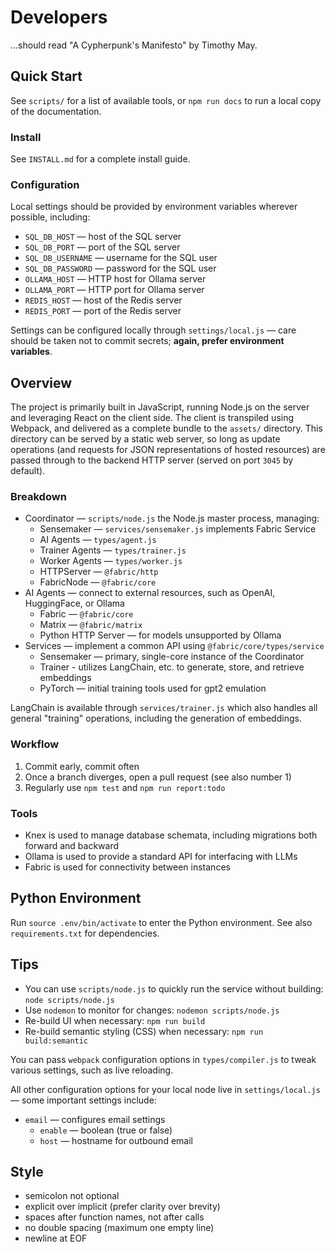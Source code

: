 # Developers
...should read "A Cypherpunk's Manifesto" by Timothy May.

## Quick Start
See `scripts/` for a list of available tools, or `npm run docs` to run a local copy of the documentation.

### Install
See `INSTALL.md` for a complete install guide.

### Configuration
Local settings should be provided by environment variables wherever possible, including:

- `SQL_DB_HOST` — host of the SQL server
- `SQL_DB_PORT` — port of the SQL server
- `SQL_DB_USERNAME` — username for the SQL user
- `SQL_DB_PASSWORD` — password for the SQL user
- `OLLAMA_HOST` — HTTP host for Ollama server
- `OLLAMA_PORT` — HTTP port for Ollama server
- `REDIS_HOST` — host of the Redis server
- `REDIS_PORT` — port of the Redis server

Settings can be configured locally through `settings/local.js` — care should be taken not to commit secrets; **again, prefer environment variables**.

## Overview
The project is primarily built in JavaScript, running Node.js on the server and leveraging React on the client side.  The client is transpiled using Webpack, and delivered as a complete bundle to the `assets/` directory.  This directory can be served by a static web server, so long as update operations (and requests for JSON representations of hosted resources) are passed through to the backend HTTP server (served on port `3045` by default).

### Breakdown
- Coordinator — `scripts/node.js` the Node.js master process, managing:
  - Sensemaker — `services/sensemaker.js` implements Fabric Service
  - AI Agents — `types/agent.js`
  - Trainer Agents — `types/trainer.js`
  - Worker Agents — `types/worker.js`
  - HTTPServer — `@fabric/http`
  - FabricNode — `@fabric/core`
- AI Agents — connect to external resources, such as OpenAI, HuggingFace, or Ollama
  - Fabric — `@fabric/core`
  - Matrix — `@fabric/matrix`
  - Python HTTP Server — for models unsupported by Ollama
- Services — implement a common API using `@fabric/core/types/service`
  - Sensemaker — primary, single-core instance of the Coordinator
  - Trainer - utilizes LangChain, etc. to generate, store, and retrieve embeddings
  - PyTorch — initial training tools used for gpt2 emulation

LangChain is available through `services/trainer.js` which also handles all general "training" operations, including the generation of embeddings.

### Workflow
1. Commit early, commit often
2. Once a branch diverges, open a pull request (see also number 1)
3. Regularly use `npm test` and `npm run report:todo`

### Tools
- Knex is used to manage database schemata, including migrations both forward and backward
- Ollama is used to provide a standard API for interfacing with LLMs
- Fabric is used for connectivity between instances

## Python Environment
Run `source .env/bin/activate` to enter the Python environment.  See also `requirements.txt` for dependencies.

## Tips
- You can use `scripts/node.js` to quickly run the service without building: `node scripts/node.js`
- Use `nodemon` to monitor for changes: `nodemon scripts/node.js`
- Re-build UI when necessary: `npm run build`
- Re-build semantic styling (CSS) when necessary: `npm run build:semantic`

You can pass `webpack` configuration options in `types/compiler.js` to tweak various settings, such as live reloading.

All other configuration options for your local node live in `settings/local.js` — some important settings include:

- `email` — configures email settings
  - `enable` — boolean (true or false)
  - `host` — hostname for outbound email

## Style
- semicolon not optional
- explicit over implicit (prefer clarity over brevity)
- spaces after function names, not after calls
- no double spacing (maximum one empty line)
- newline at EOF
